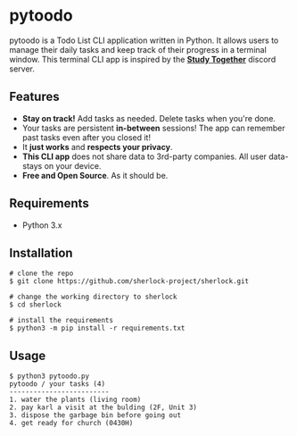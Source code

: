 # pytoodo

pytoodo is a Todo List CLI application written in Python.
It allows users to manage their daily tasks and
keep track of their progress in a terminal window.
This terminal CLI app is inspired by the [**Study Together**](https://discord.gg/study) discord server.

## Features

- **Stay on track!** Add tasks as needed. Delete tasks when you're done.
- Your tasks are persistent **in-between** sessions! The app can remember past tasks even after you closed it!
- It **just works** and **respects your privacy**.
- **This CLI app** does not share data to 3rd-party companies. All user data-stays on your device.
- **Free and Open Source**. As it should be.

## Requirements

- Python 3.x

## Installation

```console
# clone the repo
$ git clone https://github.com/sherlock-project/sherlock.git

# change the working directory to sherlock
$ cd sherlock

# install the requirements
$ python3 -m pip install -r requirements.txt
```

## Usage

```console
$ python3 pytoodo.py
pytoodo / your tasks (4)
-------------------------
1. water the plants (living room)
2. pay karl a visit at the bulding (2F, Unit 3)
3. dispose the garbage bin before going out
4. get ready for church (0430H)
```
